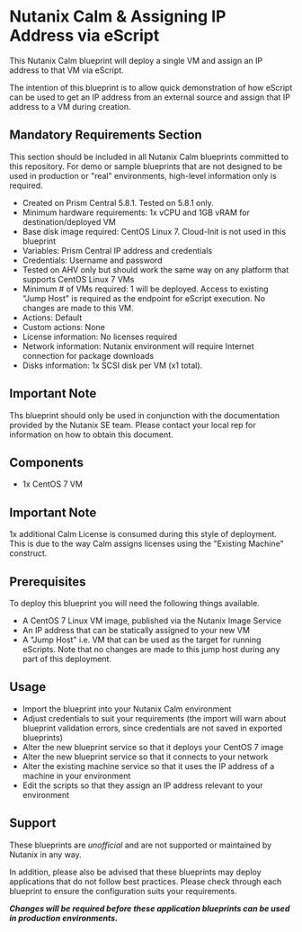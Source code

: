 # Nutanix Calm & Assigning IP Address via eScript

This Nutanix Calm blueprint will deploy a single VM and assign an IP address to that VM via eScript.

The intention of this blueprint is to allow quick demonstration of how eScript can be used to get an IP address from an external source and assign that IP address to a VM during creation.

## Mandatory Requirements Section

This section should be included in all Nutanix Calm blueprints committed to this repository.  For demo or sample blueprints that are not designed to be used in production or "real" environments, high-level information only is required.

- Created on Prism Central 5.8.1.  Tested on 5.8.1 only.
- Minimum hardware requirements: 1x vCPU and 1GB vRAM for destination/deployed VM
- Base disk image required: CentOS Linux 7.  Cloud-Init is not used in this blueprint
- Variables: Prism Central IP address and credentials
- Credentials: Username and password
- Tested on AHV only but should work the same way on any platform that supports CentOS Linux 7 VMs
- Minimum # of VMs required: 1 will be deployed.  Access to existing "Jump Host" is required as the endpoint for eScript execution.  No changes are made to this VM.
- Actions: Default
- Custom actions: None
- License information: No licenses required
- Network information: Nutanix environment will require Internet connection for package downloads
- Disks information: 1x SCSI disk per VM (x1 total).

## Important Note

Ths blueprint should only be used in conjunction with the documentation provided by the Nutanix SE team.  Please contact your local rep for information on how to obtain this document.

## Components

- 1x CentOS 7 VM

## Important Note

1x additional Calm License is consumed during this style of deployment.  This is due to the way Calm assigns licenses using the "Existing Machine" construct.

## Prerequisites

To deploy this blueprint you will need the following things available.

- A CentOS 7 Linux VM image, published via the Nutanix Image Service
- An IP address that can be statically assigned to your new VM
- A "Jump Host" i.e. VM that can be used as the target for running eScripts.  Note that no changes are made to this jump host during any part of this deployment.

## Usage

- Import the blueprint into your Nutanix Calm environment
- Adjust credentials to suit your requirements (the import will warn about blueprint validation errors, since credentials are not saved in exported blueprints)
- Alter the new blueprint service so that it deploys your CentOS 7 image
- Alter the new blueprint service so that it connects to your network
- Alter the existing machine service so that it uses the IP address of a machine in your environment
- Edit the scripts so that they assign an IP address relevant to your environment

## Support

These blueprints are *unofficial* and are not supported or maintained by Nutanix in any way.

In addition, please also be advised that these blueprints may deploy applications that do not follow best practices.  Please check through each blueprint to ensure the configuration suits your requirements.

***Changes will be required before these application blueprints can be used in production environments.***